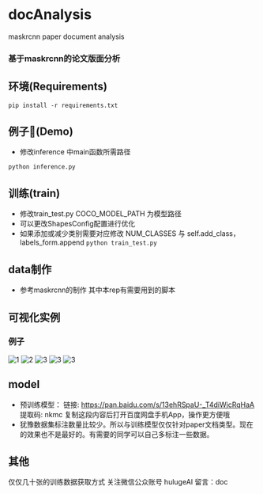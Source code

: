 # docAnalysis
maskrcnn paper document analysis

### 基于maskrcnn的论文版面分析

## 环境(Requirements)
```pip install -r requirements.txt```

## 例子🌰(Demo)
- 修改inference 中main函数所需路径

```python inference.py```

## 训练(train)
- 修改train_test.py  COCO_MODEL_PATH 为模型路径
- 可以更改ShapesConfig配置进行优化
- 如果添加或减少类别需要对应修改 NUM_CLASSES 与 self.add_class， labels_form.append
```python train_test.py```

## data制作
- 参考maskrcnn的制作 其中本rep有需要用到的脚本

## 可视化实例
### 例子
![1](https://github.com/tommyMessi/docAnalysis/blob/main/assets/1.png)
![2](https://github.com/tommyMessi/docAnalysis/blob/main/assets/2.png)
![3](https://github.com/tommyMessi/docAnalysis/blob/main/assets/3.png)
![3](https://github.com/tommyMessi/docAnalysis/blob/main/assets/4.png)
![3](https://github.com/tommyMessi/docAnalysis/blob/main/assets/5.png)

## model
- 预训练模型： 链接: https://pan.baidu.com/s/13ehRSpaU-_T4diWjcRqHaA 提取码: nkmc 复制这段内容后打开百度网盘手机App，操作更方便哦
- 犹豫数据集标注数量比较少。所以与训练模型仅仅针对paper文档类型。现在的效果也不是最好的。有需要的同学可以自己多标注一些数据。

## 其他
仅仅几十张的训练数据获取方式 关注微信公众账号 hulugeAI 留言：doc
